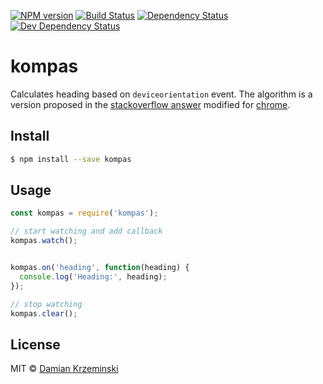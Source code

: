 [![NPM version][npm-image]][npm-url]
[![Build Status][travis-image]][travis-url]
[![Dependency Status][deps-image]][deps-url]
[![Dev Dependency Status][deps-dev-image]][deps-dev-url]

# kompas

Calculates heading based on `deviceorientation` event.
The algorithm is a version proposed in the [stackoverflow answer] modified for [chrome].

## Install

```sh
$ npm install --save kompas
```

## Usage

```js
const kompas = require('kompas');

// start watching and add callback
kompas.watch();


kompas.on('heading', function(heading) {
  console.log('Heading:', heading);
});

// stop watching
kompas.clear();

```

## License

MIT © [Damian Krzeminski](https://pirxpilot.me)

[stackoverflow answer]: https://stackoverflow.com/questions/18112729/calculate-kompas-from-deviceorientation-event-api#21829819

[chrome]: https://developers.google.com/web/updates/2016/03/device-orientation-changes

[npm-image]: https://img.shields.io/npm/v/kompas.svg
[npm-url]: https://npmjs.org/package/kompas

[travis-url]: https://travis-ci.org/pirxpilot/kompas
[travis-image]: https://img.shields.io/travis/pirxpilot/kompas.svg

[deps-image]: https://img.shields.io/david/pirxpilot/kompas.svg
[deps-url]: https://david-dm.org/pirxpilot/kompas

[deps-dev-image]: https://img.shields.io/david/dev/pirxpilot/kompas.svg
[deps-dev-url]: https://david-dm.org/pirxpilot/kompas?type=dev
